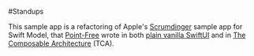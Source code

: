 #Standups

This sample app is a refactoring of Apple's [Scrumdinger](https://developer.apple.com/tutorials/app-dev-training/getting-started-with-scrumdinger) sample app for Swift Model, that [Point-Free](https://www.pointfree.co) wrote in both [plain vanilla SwiftUI](https://github.com/pointfreeco/syncups) and in [The Composable Architecture](https://github.com/pointfreeco/swift-composable-architecture/blob/main/Examples/SyncUps) (TCA).




